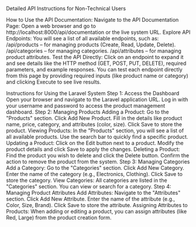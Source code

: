 Detailed API Instructions for Non-Technical Users

How to Use the API Documentation:
Navigate to the API Documentation Page:
Open a web browser and go to http://localhost:8000/api/documentation or the live system URL.
Explore API Endpoints:
You will see a list of all available endpoints, such as:
/api/products – for managing products (Create, Read, Update, Delete).
/api/categories – for managing categories.
/api/attributes – for managing product attributes.
Test the API Directly:
Click on an endpoint to expand it and see details like the HTTP method (GET, POST, PUT, DELETE), required parameters, and example responses.
You can test each endpoint directly from this page by providing required inputs (like product name or category) and clicking Execute to see live results.

Instructions for Using the Laravel System
Step 1: Access the Dashboard
Open your browser and navigate to the Laravel application URL.
Log in with your username and password to access the product management dashboard.
Step 2: Managing Products
Adding a Product:
Go to the "Products" section.
Click Add New Product.
Fill in the details like product name, price, category, and attributes (color, size).
Click Save to store the product.
Viewing Products:
In the "Products" section, you will see a list of all available products.
Use the search bar to quickly find a specific product.
Updating a Product:
Click on the Edit button next to a product.
Modify the product details and click Save to apply the changes.
Deleting a Product:
Find the product you wish to delete and click the Delete button.
Confirm the action to remove the product from the system.
Step 3: Managing Categories
Add a Category:
Go to the "Categories" section.
Click Add New Category.
Enter the name of the category (e.g., Electronics, Clothing).
Click Save to store the category.
View Categories:
All categories are listed in the "Categories" section. You can view or search for a category.
Step 4: Managing Product Attributes
Add Attributes:
Navigate to the "Attributes" section.
Click Add New Attribute.
Enter the name of the attribute (e.g., Color, Size, Brand).
Click Save to store the attribute.
Assigning Attributes to Products:
When adding or editing a product, you can assign attributes (like Red, Large) from the product creation form.

